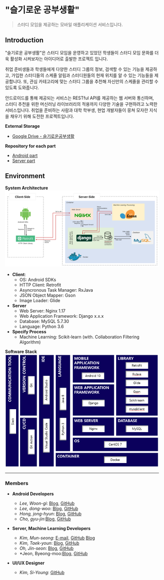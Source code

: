 # "슬기로운 공부생활"

> 스터디 모임을 제공하는 모바일 애플리케이션 서비스입니다.

## Introduction

"슬기로운 공부생활"은 스터디 모임을 운영하고 있었던 학생들이 스터디 모임 문화를 더욱 활성화 시켜보자는 아이디어로 출발한 프로젝트 입니다.

취업 준비생들과 학생들에게 다양한 스터디 그룹의 정보, 검색할 수 있는 기능을 제공하고, 가입한 스터디들의 스케줄 알림과 스터디원들의 현재 위치를 알 수 있는 기능들을 제공합니다. 또, 관심 카테고리에 맞는 스터디 그룹을 추천해 자신만의 스케줄을 관리할 수 있도록 도와줍니다.

안드로이드를 통해 제공되는 서비스는 RESTful API를 제공하는 웹 서버와 통신하며, 스터디 추천을 위한 머신러닝 라이브러리의 적용까지 다양한 기술을 구현하려고 노력한 서비스입니다. 취업을 준비하는 사람과 대학 학부생, 현업 개발자들이 뭉쳐 모자란 지식을 채우기 위해 도전한 프로젝트입니다.

**External Storage**

- [Google Drive - 슬기로운공부생활](https://drive.google.com/drive/folders/1c73r8tay_c4sA5vNs_hEHLdTq4ZWuolu)

**Repository for each part**

- [Android part](https://github.com/wisestudy/wisestudy-android)
- [Server part](https://github.com/wisestudy/wisestudy-server)

## Environment

**System Architecture**
![system_architecture](/images/system_architecture.png)

- **Client**:
  - OS: Android SDKs
  - HTTP Client: Retrofit
  - Asyncronous Task Manager: RxJava
  - JSON Object Mapper: Gson
  - Image Loader: Glide
- **Server**
  - Web Server: Nginx 1.17
  - Web Application Framework: Django x.x.x
  - Database: MySQL 5.7.30
  - Language: Python 3.6
- **Specify Process**
  - Machine Learning: Scikit-learn (with. Collaboration Filtering Algorithm)

**Software Stack**
![software stack](/images/software_stack.png)

---

### Members

- **Android Developers**
  - *Lee, Woon-gi*: [Blog](https://mynamewoon.tistory.com/manage/posts), [GitHub](https://github.com/leewoongi)
  - *Lee, dong-woo*: [Blog](https://edw216.github.io/), [GitHub](https://github.com/edw216)
  - *Hong, jong-hyun*: [Blog](https://comcompu.tistory.com/), [GitHub](https://github.com/jonghyunH)
  - *Cho, gyu-jin*:[Blog](https://chogyujin-study.tistory.com/), [GitHub](https://github.com/GyuJin-Cho)

- **Server, Machine Learning Developers**
  - *Kim, Mun-seong*: [E-mail](mailto:chyin370@naver.com), [GitHub](https://github.com/getch37) [Blog](https://velog.io/@chyin370)
  - *Kim, Taek-youn*: [Blog](https://taxijjang.tistory.com), [GitHub](https://github.com/taxijjang)
  - *Oh, Jin-seon*: [Blog](https://ohjinjin.github.io/), [GitHub](https://github.com/ohjinjin)
  - *Jeon, Byeong-moo:[Blog](https://byeongmoo.tistory.com/), [GitHub](https://github.com/jbm2593)
  
- **UI/UX Designer**
  - *Kim, Si-Young*: [GitHub](https://github.com/C022)
